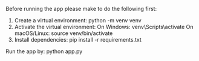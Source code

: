Before running the app please make to do the following first:

1. Create a virtual environment:
      python -m venv venv
2. Activate the virtual environment:
    On Windows: venv\Scripts\activate
    On macOS/Linux: source venv/bin/activate
3. Install dependencies:
   pip install -r requirements.txt

Run the app by: python app.py
